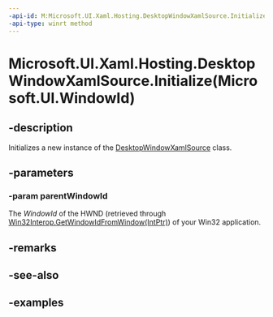 ```yaml
---
-api-id: M:Microsoft.UI.Xaml.Hosting.DesktopWindowXamlSource.Initialize(Microsoft.UI.WindowId)
-api-type: winrt method
---
```


# Microsoft.UI.Xaml.Hosting.DesktopWindowXamlSource.Initialize(Microsoft.UI.WindowId)

<!--
public void Initialize (Microsoft.UI.WindowId parentWindowId);
-->

## -description

Initializes a new instance of the [DesktopWindowXamlSource](desktopwindowxamlsource.md) class.

## -parameters

### -param parentWindowId

The *WindowId* of the HWND (retrieved through [Win32Interop.GetWindowIdFromWindow(IntPtr)](https://learn.microsoft.com/en-us/windows/apps/api-reference/cs-interop-apis/microsoft.ui/microsoft.ui.win32interop.getwindowidfromwindow)) of your Win32 application.

## -remarks

## -see-also

## -examples
